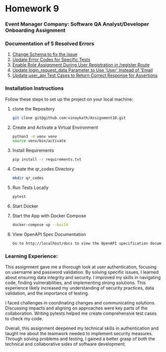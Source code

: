 # Homework 9
### Event Manager Company: Software QA Analyst/Developer Onboarding Assignment

### Documentation of 5 Resolved Errors
1. [Change Schema to fix the issue](./https://github.com/vinaykath/Assignment10/issues/1)
2. [Update Error Codes for Specific Tests](./https://github.com/vinaykath/Assignment10/issues/2)
3. [Enable Role Assignment During User Registration in /register Route ](./https://github.com/vinaykath/Assignment10/issues/3)
4. [Update login_request_data Parameter to Use 'User' Instead of 'Email](./https://github.com/vinaykath/Assignment10/issues/4)
5. [Update user_api Test Cases to Return Correct Response for Assertions ](./https://github.com/vinaykath/Assignment10/issues/5)

### Installation Instructions
Follow these steps to set up the project on your local machine:

1. clone the Repository
    ```sh
    git clone git@github.com:vinaykath/Assignment10.git
    ```
2. Create and Activate a Virtual Environment
    ```sh
    python3 -m venv venv
    source venv/bin/activate
    ```
3. Install Requirements
    ```sh
    pip install -r requirements.txt
    ```
4. Create the qr_codes Directory
    ```sh
    mkdir qr_codes
    ```
5. Run Tests Locally
    ```sh
    pytest
    ```
6. Start Docker

7. Start the App with Docker Compose
    ```sh
    docker-compose up --build
    ```
8. View OpenAPI Spec Documentation
    ```sh
    Go to http://localhost/docs to view the OpenAPI specification documentation.
    ```

### Learning Experience:
This assignment gave me a thorough look at user authentication, focusing on username and password validation. By solving specific issues, I learned about ensuring data integrity and security. I improved my skills in navigating code, finding vulnerabilities, and implementing strong solutions. This experience likely increased my understanding of security practices, data validation, and the importance of testing.

I faced challenges in coordinating changes and communicating solutions. Discussing impacts and aligning on approaches were key parts of the collaboration. Writing pytests helped me create comprehensive test cases to check my code.

Overall, this assignment deepened my technical skills in authentication and taught me about the teamwork needed to implement security measures. Through solving problems and testing, I gained a better grasp of both the technical and collaborative sides of software development.

